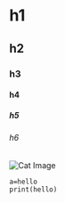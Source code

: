 # h1
## h2
### h3
#### h4
##### h5
###### h6

![Cat Image](https://github.com/Exp-Communicate-Using-Markdown-Cohort-1/series-communicate-using-markdown-AshrafMd-1/assets/98876115/580f50b0-8f0b-44a6-90cb-9cf140aa7a56)

```
a=hello
print(hello)
```
